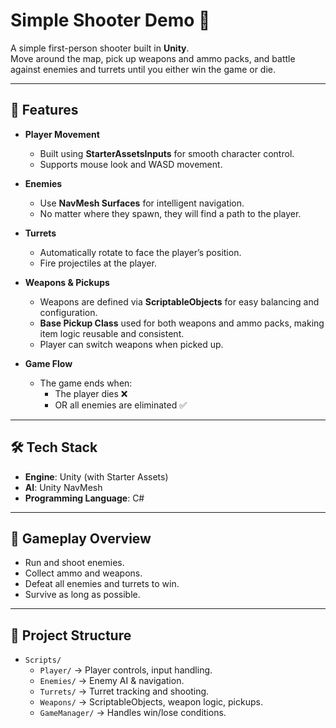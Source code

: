 # Simple Shooter Demo 🎯

A simple first-person shooter built in **Unity**.  
Move around the map, pick up weapons and ammo packs, and battle against enemies and turrets until you either win the game or die.

---

## 🚀 Features

- **Player Movement**  
  - Built using **StarterAssetsInputs** for smooth character control.
  - Supports mouse look and WASD movement.

- **Enemies**  
  - Use **NavMesh Surfaces** for intelligent navigation.  
  - No matter where they spawn, they will find a path to the player.

- **Turrets**  
  - Automatically rotate to face the player’s position.  
  - Fire projectiles at the player.

- **Weapons & Pickups**  
  - Weapons are defined via **ScriptableObjects** for easy balancing and configuration.  
  - **Base Pickup Class** used for both weapons and ammo packs, making item logic reusable and consistent.  
  - Player can switch weapons when picked up.

- **Game Flow**  
  - The game ends when:
    - The player dies ❌  
    - OR all enemies are eliminated ✅

---

## 🛠️ Tech Stack

- **Engine**: Unity (with Starter Assets)  
- **AI**: Unity NavMesh  
- **Programming Language**: C#

---

## 📸 Gameplay Overview

- Run and shoot enemies.  
- Collect ammo and weapons.  
- Defeat all enemies and turrets to win.  
- Survive as long as possible.

---

## 📂 Project Structure

- `Scripts/`
  - `Player/` → Player controls, input handling.  
  - `Enemies/` → Enemy AI & navigation.  
  - `Turrets/` → Turret tracking and shooting.  
  - `Weapons/` → ScriptableObjects, weapon logic, pickups.  
  - `GameManager/` → Handles win/lose conditions.
